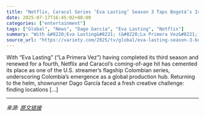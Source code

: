 ```yaml
---
title: "Netflix, Caracol Series ’Eva Lasting’ Season 3 Taps Bogotá’s Iconic Spots as Colombia Ramps Up Global Shoots"
date: 2025-07-17T16:45:02+08:00
categories: ["entertainment"]
tags: ["Global", "News", "Dago García", "Eva Lasting", "Netflix"]
summary: "With &#8220;Eva Lasting&#8221; (&#8220;La Primera Vez&#8221;) having completed its third season and renewed for a fourth,&#160;Netflix and Caracol’s coming-of-age hit has cemented its place as one of "
source_url: "https://variety.com/2025/tv/global/eva-lasting-season-3-bogota-colombia-locations-1236463873/"
---
```


With &#8220;Eva Lasting&#8221; (&#8220;La Primera Vez&#8221;) having completed its third season and renewed for a fourth,&#160;Netflix and Caracol’s coming-of-age hit has cemented its place as one of the U.S. streamer’s flagship Colombian series, underscoring Colombia’s emergence as a global production hub. Returning to the helm, showrunner Dago García faced a fresh creative challenge: finding locations [&#8230;]

---

*来源: [原文链接](https://variety.com/2025/tv/global/eva-lasting-season-3-bogota-colombia-locations-1236463873/)*
